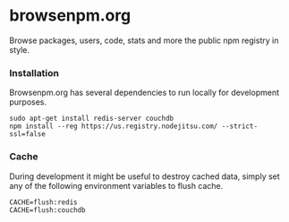 browsenpm.org
=============

Browse packages, users, code, stats and more the public npm registry in style.

### Installation

Browsenpm.org has several dependencies to run locally for development purposes.

```
sudo apt-get install redis-server couchdb
npm install --reg https://us.registry.nodejitsu.com/ --strict-ssl=false
```

### Cache

During development it might be useful to destroy cached data, simply set any of the
following environment variables to flush cache.

```
CACHE=flush:redis
CACHE=flush:couchdb
```